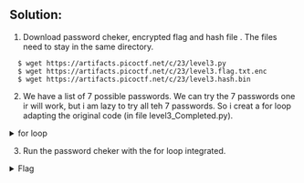 ## Solution:
  1. Download password cheker, encrypted flag and hash file . The files need to stay in the same directory.  
  ```
    $ wget https://artifacts.picoctf.net/c/23/level3.py
    $ wget https://artifacts.picoctf.net/c/23/level3.flag.txt.enc
    $ wget https://artifacts.picoctf.net/c/23/level3.hash.bin
  ```
  2. We have a list of 7 possible passwords. We can try the 7 passwords one ir will work, but i am lazy to try all teh 7 passwords. So i creat a for loop adapting the original code (in file level3_Completed.py).
   <details>
      <summary> for loop </summary>
       
        def level_3_pw_check(user_pw):
          user_pw_hash = hash_pw(user_pw)
    
          if( user_pw_hash == correct_pw_hash ):
            print("Welcome back... your flag, user:")
            decryption = str_xor(flag_enc.decode(), user_pw)
            print(decryption)
            return
          print("That password is incorrect")
        
        pos_pw_list = ["6997", "3ac8", "f0ac", "4b17", "ec27", "4e66", "865e"]
        
        for ps in pos_pw_list:
          level_3_pw_check(ps)
       
   </details>
   
   3. Run the password cheker with the for loop integrated.
   <details>
       <summary> Flag </summary>
  
         picoCTF{545h_r1ng1ng_fa343060}
  
   </details>
    
    
